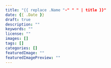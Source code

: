 ```yaml
---
title: "{{ replace .Name "-" " " | title }}"
date: {{ .Date }}
draft: true
description: ""
keywords: ""
license: ""
images: []
tags: []
categories: []
featuredImage: ""
featuredImagePreview: ""
---
```


<!--more-->